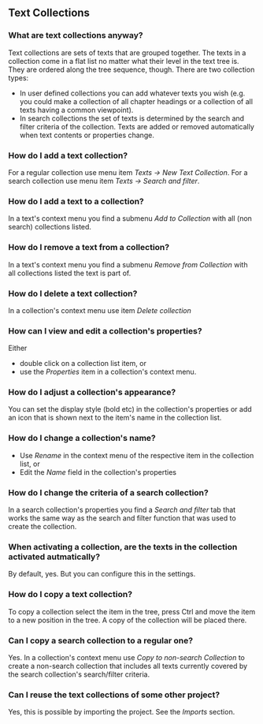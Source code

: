## Text Collections

### What are text collections anyway?

Text collections are sets of texts that are grouped together. The texts in a collection come in a flat list no matter what their level in the text tree is. They are ordered along the tree sequence, though.
There are two collection types:

- In user defined collections you can add whatever texts you wish (e.g. you could make a collection of all chapter headings or a collection of all texts having a common viewpoint).
- In search collections the set of texts is determined by the search and filter criteria of the collection. Texts are added or removed automatically when text contents or properties change.

### How do I add a text collection?

For a regular collection use menu item _Texts &rarr; New Text Collection_. For a search collection use menu item _Texts &rarr; Search and filter_.

### How do I add a text to a collection?

In a text's context menu you find a submenu _Add to Collection_ with all (non search) collections listed.

### How do I remove a text from a collection?

In a text's context menu you find a submenu _Remove from Collection_ with all collections listed the text is part of.

### How do I delete a text collection?

In a collection's context menu use item _Delete collection_

### How can I view and edit a collection's properties?

Either

- double click on a collection list item, or
- use the _Properties_ item in a collection's context menu.

### How do I adjust a collection's appearance?

You can set the display style (bold etc) in the collection's properties or add an icon that is shown next to the item's name in the collection list.

### How do I change a collection's name?

- Use _Rename_ in the context menu of the respective item in the collection list, or
- Edit the _Name_ field in the collection's properties

### How do I change the criteria of a search collection?

In a search collection's properties you find a _Search and filter_ tab that works the same way as the search and filter function that was used to create the collection.

### When activating a collection, are the texts in the collection activated autmatically?

By default, yes. But you can configure this in the settings.

### How do I copy a text collection?

To copy a collection select the item in the tree, press Ctrl and move the item to a new position in the tree. A copy of the collection will be placed there.

### Can I copy a search collection to a regular one?

Yes. In a collection's context menu use _Copy to non-search Collection_ to create a non-search collection that includes all texts currently covered by the search collection's search/filter criteria.

### Can I reuse the text collections of some other project?

Yes, this is possible by importing the project. See the _Imports_ section.
